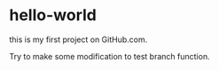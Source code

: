 # hello-world
this is my first project on GitHub.com.

Try to make some modification to test branch function.
